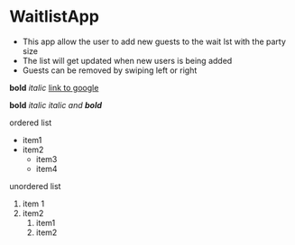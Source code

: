 # WaitlistApp

- This app allow the user to add new guests to the wait lst with the party size
- The list will get updated when new users is being added
- Guests can be removed by swiping left or right

**bold**
*italic*
[link to google](www.google.com)

__bold__
_italic_
*italic and **bold***


ordered list
* item1
* item2
  * item3
  * item4




unordered list
1. item 1
2. item2
    1. item1 
    2. item2
